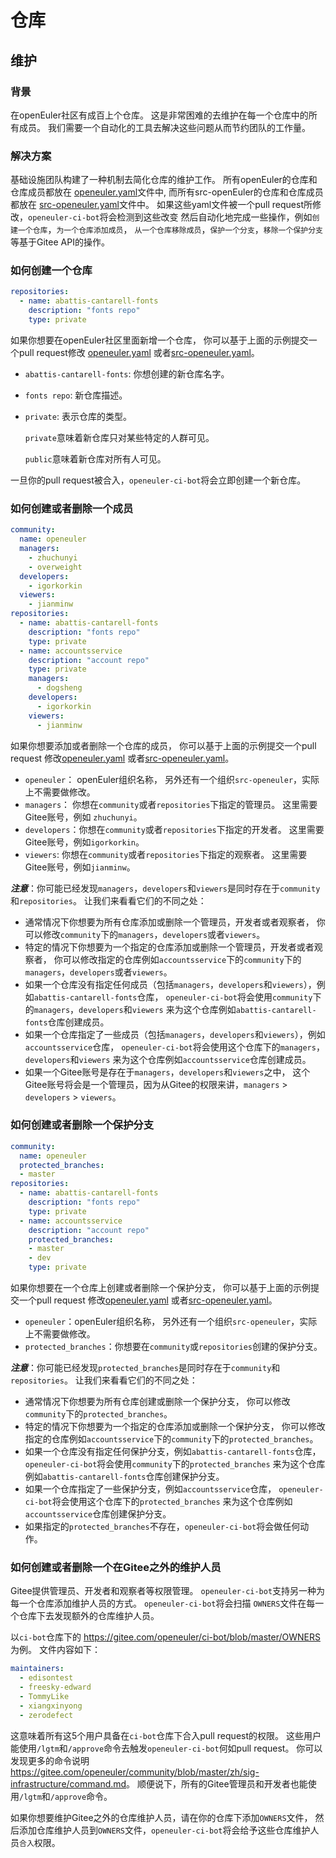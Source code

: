 # 仓库

## 维护

### 背景

在openEuler社区有成百上个仓库。
这是非常困难的去维护在每一个仓库中的所有成员。
我们需要一个自动化的工具去解决这些问题从而节约团队的工作量。

### 解决方案

基础设施团队构建了一种机制去简化仓库的维护工作。
所有openEuler的仓库和仓库成员都放在
[openeuler.yaml](https://gitee.com/openeuler/community/blob/master/repository/openeuler.yaml)文件中,
而所有src-openEuler的仓库和仓库成员都放在
[src-openeuler.yaml](https://gitee.com/openeuler/community/blob/master/repository/src-openeuler.yaml)文件中。
如果这些yaml文件被一个pull request所修改，`openeuler-ci-bot`将会检测到这些改变
然后自动化地完成一些操作，例如`创建一个仓库`，`为一个仓库添加成员`，
`从一个仓库移除成员`，`保护一个分支`，`移除一个保护分支`等基于Gitee API的操作。

### 如何创建一个仓库

``` yaml
repositories:
  - name: abattis-cantarell-fonts
    description: "fonts repo"
    type: private
```

如果你想要在openEuler社区里面新增一个仓库，
你可以基于上面的示例提交一个pull request修改
[openeuler.yaml](https://gitee.com/openeuler/community/blob/master/repository/openeuler.yaml)
或者[src-openeuler.yaml](https://gitee.com/openeuler/community/blob/master/repository/src-openeuler.yaml)。

* `abattis-cantarell-fonts`: 你想创建的新仓库名字。
* `fonts repo`: 新仓库描述。
* `private`: 表示仓库的类型。

  `private`意味着新仓库只对某些特定的人群可见。

  `public`意味着新仓库对所有人可见。

一旦你的pull request被合入，```openeuler-ci-bot```将会立即创建一个新仓库。

### 如何创建或者删除一个成员

``` yaml
community:
  name: openeuler
  managers:
    - zhuchunyi
    - overweight
  developers:
    - igorkorkin
  viewers:
    - jianminw
repositories:
  - name: abattis-cantarell-fonts
    description: "fonts repo"
    type: private
  - name: accountsservice
    description: "account repo"
    type: private
    managers:
      - dogsheng
    developers:
      - igorkorkin
    viewers:
      - jianminw
```

如果你想要添加或者删除一个仓库的成员，
你可以基于上面的示例提交一个pull request
修改[openeuler.yaml](https://gitee.com/openeuler/community/blob/master/repository/openeuler.yaml)
或者[src-openeuler.yaml](https://gitee.com/openeuler/community/blob/master/repository/src-openeuler.yaml)。

* `openeuler`： openEuler组织名称， 另外还有一个组织`src-openeuler`，实际上不需要做修改。
* `managers`：  你想在`community`或者`repositories`下指定的管理员。
  这里需要Gitee账号，例如 `zhuchunyi`。
* `developers`：你想在`community`或者`repositories`下指定的开发者。
  这里需要Gitee账号，例如`igorkorkin`。
* `viewers`: 你想在`community`或者`repositories`下指定的观察者。
  这里需要Gitee账号，例如`jianminw`。

***注意***：你可能已经发现`managers`，`developers`和`viewers`是同时存在于`community`和`repositories`。
让我们来看看它们的不同之处：

* 通常情况下你想要为所有仓库添加或删除一个管理员，开发者或者观察者，
  你可以修改`community`下的`managers`，`developers`或者`viewers`。
* 特定的情况下你想要为一个指定的仓库添加或删除一个管理员，开发者或者观察者，
  你可以修改指定的仓库例如`accountsservice`下的`community`下的`managers`，`developers`或者`viewers`。
* 如果一个仓库没有指定任何成员（包括`managers`，`developers`和`viewers`），例如`abattis-cantarell-fonts`仓库，
  `openeuler-ci-bot`将会使用`community`下的`managers`，`developers`和`viewers`
  来为这个仓库例如`abattis-cantarell-fonts`仓库创建成员。
* 如果一个仓库指定了一些成员（包括`managers`，`developers`和`viewers`），例如`accountsservice`仓库，
  `openeuler-ci-bot`将会使用这个仓库下的`managers`，`developers`和`viewers`
  来为这个仓库例如`accountsservice`仓库创建成员。
* 如果一个Gitee账号是存在于`managers`，`developers`和`viewers`之中，
  这个Gitee账号将会是一个管理员，因为从Gitee的权限来讲，`managers` > `developers` > `viewers`。

### 如何创建或者删除一个保护分支

```yaml
community:
  name: openeuler
  protected_branches:
  - master
repositories:
  - name: abattis-cantarell-fonts
    description: "fonts repo"
    type: private
  - name: accountsservice
    description: "account repo"
    protected_branches:
    - master
    - dev
    type: private
```

如果你想要在一个仓库上创建或者删除一个保护分支，
你可以基于上面的示例提交一个pull request
修改[openeuler.yaml](https://gitee.com/openeuler/community/blob/master/repository/openeuler.yaml)
或者[src-openeuler.yaml](https://gitee.com/openeuler/community/blob/master/repository/src-openeuler.yaml)。

* `openeuler`：openEuler组织名称， 另外还有一个组织`src-openeuler`，实际上不需要做修改。
* `protected_branches`：你想要在`community`或`repositories`创建的保护分支。

***注意***：你可能已经发现`protected_branches`是同时存在于`community`和`repositories`。
让我们来看看它们的不同之处：

* 通常情况下你想要为所有仓库创建或删除一个保护分支，
  你可以修改`community`下的`protected_branches`。
* 特定的情况下你想要为一个指定的仓库添加或删除一个保护分支，
  你可以修改指定的仓库例如`accountsservice`下的`community`下的`protected_branches`。
* 如果一个仓库没有指定任何保护分支，例如`abattis-cantarell-fonts`仓库，
  `openeuler-ci-bot`将会使用`community`下的`protected_branches`
  来为这个仓库例如`abattis-cantarell-fonts`仓库创建保护分支。
* 如果一个仓库指定了一些保护分支，例如`accountsservice`仓库，
  `openeuler-ci-bot`将会使用这个仓库下的`protected_branches`
  来为这个仓库例如`accountsservice`仓库创建保护分支。
* 如果指定的`protected_branches`不存在，`openeuler-ci-bot`将会做任何动作。

### 如何创建或者删除一个在Gitee之外的维护人员

Gitee提供管理员、开发者和观察者等权限管理。
`openeuler-ci-bot`支持另一种为每一个仓库添加维护人员的方式。
`openeuler-ci-bot`将会扫描 `OWNERS`文件在每一个仓库下去发现额外的仓库维护人员。

以`ci-bot`仓库下的 <https://gitee.com/openeuler/ci-bot/blob/master/OWNERS> 为例。
文件内容如下：

``` yaml
maintainers:
  - edisontest
  - freesky-edward
  - TommyLike
  - xiangxinyong
  - zerodefect
```

这意味着所有这5个用户具备在`ci-bot`仓库下合入pull request的权限。
这些用户能使用`/lgtm`和`/approve`命令去触发`openeuler-ci-bot`何如pull request。
你可以发现更多的命令说明 <https://gitee.com/openeuler/community/blob/master/zh/sig-infrastructure/command.md>。
顺便说下，所有的Gitee管理员和开发者也能使用`/lgtm`和`/approve`命令。

如果你想要维护Gitee之外的仓库维护人员，请在你的仓库下添加`OWNERS`文件，
然后添加仓库维护人员到`OWNERS`文件，`openeuler-ci-bot`将会给予这些仓库维护人员`合入`权限。
